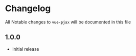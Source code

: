 # Changelog

All Notable changes to `vue-pjax` will be documented in this file

## 1.0.0
- Initial release
